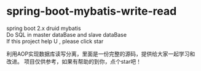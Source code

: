 # spring-boot-mybatis-write-read
spring boot 2.x druid mybatis   
Do SQL in master dataBase and slave dataBase  
If this project help U , please click star  

利用AOP实现数据库读写分离，里面是一份完整的源码，提供给大家一起学习和改进。
项目仅供参考，如果有帮助的到你，点个star吧！

